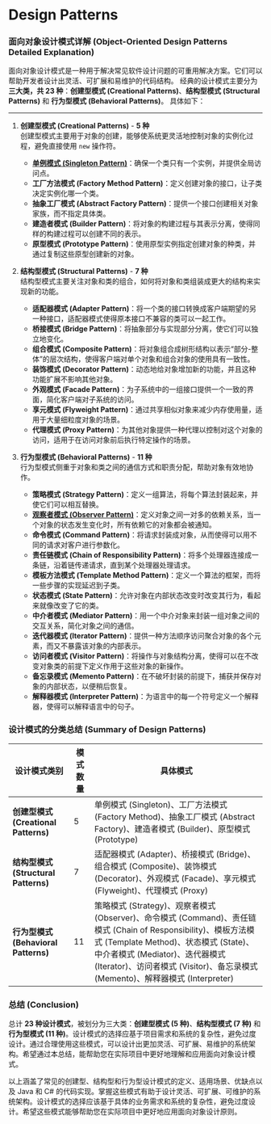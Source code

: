 # Design Patterns

### 面向对象设计模式详解 (Object-Oriented Design Patterns Detailed Explanation)

面向对象设计模式是一种用于解决常见软件设计问题的可重用解决方案。它们可以帮助开发者设计出灵活、可扩展和易维护的代码结构。
经典的设计模式主要分为**三大类，共 23 种**：**创建型模式 (Creational Patterns)**、**结构型模式 (Structural Patterns)** 和 **行为型模式 (Behavioral Patterns)**。
具体如下：

---

1. **创建型模式 (Creational Patterns)** - **5 种**  
   创建型模式主要用于对象的创建，能够使系统更灵活地控制对象的实例化过程，避免直接使用 `new` 操作符。
   - [**单例模式 (Singleton Pattern)**](https://github.com/uwspstar/20-Day-Challenge-List/blob/main/System%20Design/%E9%9D%A2%E5%90%91%E5%AF%B9%E8%B1%A1%E8%AE%BE%E8%AE%A1%E6%A8%A1%E5%BC%8F%E8%AF%A6%E8%A7%A3/Singleton%20Pattern.md)：确保一个类只有一个实例，并提供全局访问点。
   - **工厂方法模式 (Factory Method Pattern)**：定义创建对象的接口，让子类决定实例化哪一个类。
   - **抽象工厂模式 (Abstract Factory Pattern)**：提供一个接口创建相关对象家族，而不指定具体类。
   - **建造者模式 (Builder Pattern)**：将对象的构建过程与其表示分离，使得同样的构建过程可以创建不同的表示。
   - **原型模式 (Prototype Pattern)**：使用原型实例指定创建对象的种类，并通过复制这些原型创建新的对象。

2. **结构型模式 (Structural Patterns)** - **7 种**  
   结构型模式主要关注对象和类的组合，如何将对象和类组装成更大的结构来实现新的功能。
   - **适配器模式 (Adapter Pattern)**：将一个类的接口转换成客户端期望的另一种接口，适配器模式使得原本接口不兼容的类可以一起工作。
   - **桥接模式 (Bridge Pattern)**：将抽象部分与实现部分分离，使它们可以独立地变化。
   - **组合模式 (Composite Pattern)**：将对象组合成树形结构以表示“部分-整体”的层次结构，使得客户端对单个对象和组合对象的使用具有一致性。
   - **装饰模式 (Decorator Pattern)**：动态地给对象增加新的功能，并且这种功能扩展不影响其他对象。
   - **外观模式 (Facade Pattern)**：为子系统中的一组接口提供一个一致的界面，简化客户端对子系统的访问。
   - **享元模式 (Flyweight Pattern)**：通过共享相似对象来减少内存使用量，适用于大量细粒度对象的场景。
   - **代理模式 (Proxy Pattern)**：为其他对象提供一种代理以控制对这个对象的访问，适用于在访问对象前后执行特定操作的场景。

3. **行为型模式 (Behavioral Patterns)** - **11 种**  
   行为型模式侧重于对象和类之间的通信方式和职责分配，帮助对象有效地协作。
   - **策略模式 (Strategy Pattern)**：定义一组算法，将每个算法封装起来，并使它们可以相互替换。
   - [**观察者模式 (Observer Pattern)**](https://github.com/uwspstar/20-Day-Challenge-List/blob/main/System%20Design/%E9%9D%A2%E5%90%91%E5%AF%B9%E8%B1%A1%E8%AE%BE%E8%AE%A1%E6%A8%A1%E5%BC%8F%E8%AF%A6%E8%A7%A3/Observer%20Pattern.md)：定义对象之间一对多的依赖关系，当一个对象的状态发生变化时，所有依赖它的对象都会被通知。
   - **命令模式 (Command Pattern)**：将请求封装成对象，从而使得可以用不同的请求对客户进行参数化。
   - **责任链模式 (Chain of Responsibility Pattern)**：将多个处理器连接成一条链，沿着链传递请求，直到某个处理器处理请求。
   - **模板方法模式 (Template Method Pattern)**：定义一个算法的框架，而将一些步骤的实现延迟到子类。
   - **状态模式 (State Pattern)**：允许对象在内部状态改变时改变其行为，看起来就像改变了它的类。
   - **中介者模式 (Mediator Pattern)**：用一个中介对象来封装一组对象之间的交互关系，简化对象之间的通信。
   - **迭代器模式 (Iterator Pattern)**：提供一种方法顺序访问聚合对象的各个元素，而又不暴露该对象的内部表示。
   - **访问者模式 (Visitor Pattern)**：将操作与对象结构分离，使得可以在不改变对象类的前提下定义作用于这些对象的新操作。
   - **备忘录模式 (Memento Pattern)**：在不破坏封装的前提下，捕获并保存对象的内部状态，以便稍后恢复。
   - **解释器模式 (Interpreter Pattern)**：为语言中的每一个符号定义一个解释器，使得可以解释语言中的句子。

### 设计模式的分类总结 (Summary of Design Patterns)

| **设计模式类别**        | **模式数量** | **具体模式**                                                                                                                                               |
|------------------------|-------------|----------------------------------------------------------------------------------------------------------------------------------------------------------|
| **创建型模式 (Creational Patterns)** | 5           | 单例模式 (Singleton)、工厂方法模式 (Factory Method)、抽象工厂模式 (Abstract Factory)、建造者模式 (Builder)、原型模式 (Prototype)                                                                 |
| **结构型模式 (Structural Patterns)** | 7           | 适配器模式 (Adapter)、桥接模式 (Bridge)、组合模式 (Composite)、装饰模式 (Decorator)、外观模式 (Facade)、享元模式 (Flyweight)、代理模式 (Proxy)                                                |
| **行为型模式 (Behavioral Patterns)** | 11          | 策略模式 (Strategy)、观察者模式 (Observer)、命令模式 (Command)、责任链模式 (Chain of Responsibility)、模板方法模式 (Template Method)、状态模式 (State)、中介者模式 (Mediator)、迭代器模式 (Iterator)、访问者模式 (Visitor)、备忘录模式 (Memento)、解释器模式 (Interpreter) |

### 总结 (Conclusion)

总计 **23 种设计模式**，被划分为三大类：**创建型模式 (5 种)**、**结构型模式 (7 种)** 和 **行为型模式 (11 种)**。设计模式的选择应基于项目需求和系统的复杂性，避免过度设计。通过合理使用这些模式，可以设计出更加灵活、可扩展、易维护的系统架构。希望通过本总结，能帮助您在实际项目中更好地理解和应用面向对象设计模式。

以上涵盖了常见的创建型、结构型和行为型设计模式的定义、适用场景、优缺点以及 Java 和 C# 的代码实现。掌握这些模式有助于设计灵活、可扩展、可维护的系统架构。设计模式的选择应该基于具体的业务需求和系统的复杂性，避免过度设计。希望这些模式能够帮助您在实际项目中更好地应用面向对象设计原则。


